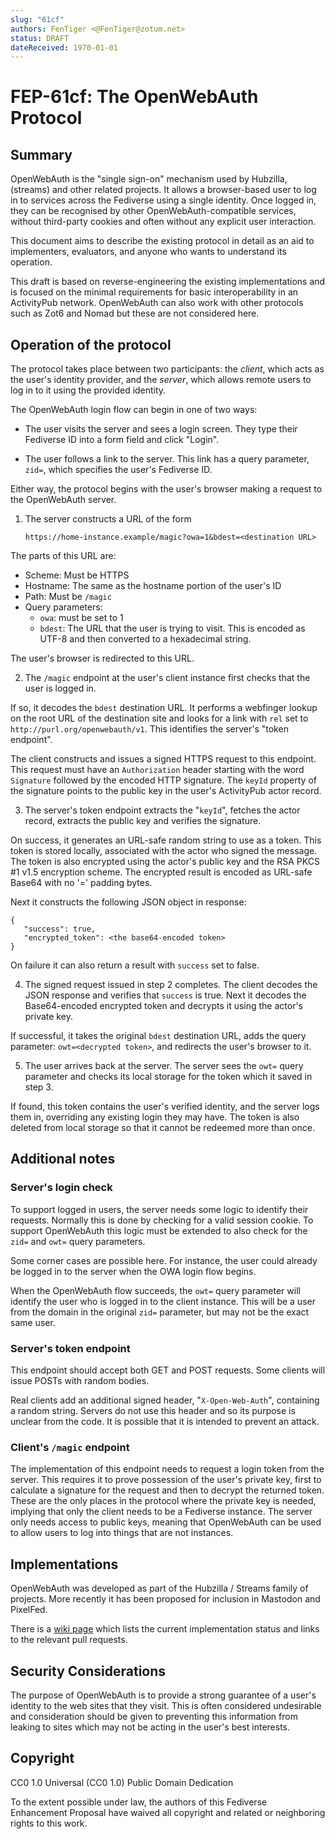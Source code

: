 ```yaml
---
slug: "61cf"
authors: FenTiger <@FenTiger@zotum.net>
status: DRAFT
dateReceived: 1970-01-01
---
```

# FEP-61cf: The OpenWebAuth Protocol

## Summary

OpenWebAuth is the "single sign-on" mechanism used by Hubzilla, (streams) and other related projects. It allows a browser-based user to log in to services across the Fediverse using a single identity. Once logged in, they can be recognised by other OpenWebAuth-compatible services, without third-party cookies and often without any explicit user interaction.

This document aims to describe the existing protocol in detail as an aid to implementers, evaluators, and anyone who wants to understand its operation.

This draft is based on reverse-engineering the existing implementations and is focused on the minimal requirements for basic interoperability in an ActivityPub network. OpenWebAuth can also work with other protocols such as Zot6 and Nomad but these are not considered here.

## Operation of the protocol

The protocol takes place between two participants: the _client_, which acts as the user's identity provider, and the _server_, which allows remote users to log in to it using the provided identity.

The OpenWebAuth login flow can begin in one of two ways:

- The user visits the server and sees a login screen.  They type their Fediverse ID into a form field and click "Login".

- The user follows a link to the server. This link has a query parameter, `zid=`, which specifies the user's Fediverse ID.

Either way, the protocol begins with the user's browser making a request to the OpenWebAuth server.

1. The server constructs a URL of the form

   `https://home-instance.example/magic?owa=1&bdest=<destination URL>`

The parts of this URL are:

  - Scheme: Must be HTTPS
  - Hostname: The same as the hostname portion of the user's ID
  - Path: Must be `/magic`
  - Query parameters:
      - `owa`: must be set to 1
      - `bdest`: The URL that the user is trying to visit. This is encoded as UTF-8 and then converted to a hexadecimal string.

The user's browser is redirected to this URL.

2. The `/magic` endpoint at the user's client instance first checks that the user is logged in.

If so, it decodes the `bdest` destination URL. It performs a webfinger lookup on the root URL of the destination site and looks for a link with `rel` set to `http://purl.org/openwebauth/v1`. This identifies the server's "token endpoint".

The client constructs and issues a signed HTTPS request to this endpoint.  This request must have an `Authorization` header starting with the word `Signature` followed by the encoded HTTP signature. The `keyId` property of the signature points to the public key in the user's ActivityPub actor record.

3. The server's token endpoint extracts the "`keyId`", fetches the actor record, extracts the public key and verifies the signature.

On success, it generates an URL-safe random string to use as a token.  This token is stored locally, associated with the actor who signed the message. The token is also encrypted using the actor's public key and the RSA PKCS #1 v1.5 encryption scheme. The encrypted result is encoded as URL-safe Base64 with no '=' padding bytes.

Next it constructs the following JSON object in response:

```
{
   "success": true,
   "encrypted_token": <the base64-encoded token>
}
```

On failure it can also return a result with `success` set to false.

4. The signed request issued in step 2 completes.  The client decodes the JSON response and verifies that `success` is true. Next it decodes the Base64-encoded encrypted token and decrypts it using the actor's private key.

If successful, it takes the original `bdest` destination URL, adds the query parameter: `owt=<decrypted token>`, and redirects the user's browser to it.

5. The user arrives back at the server. The server sees the `owt=` query parameter and checks its local storage for the token which it saved in step 3.

If found, this token contains the user's verified identity, and the server logs them in, overriding any existing login they may have. The token is also deleted from local storage so that it cannot be redeemed more than once.

## Additional notes

### Server's login check

To support logged in users, the server needs some logic to identify their requests. Normally this is done by checking for a valid session cookie. To support OpenWebAuth this logic must be extended to also check for the `zid=` and `owt=` query parameters.

Some corner cases are possible here. For instance, the user could already be logged in to the server when the OWA login flow begins.

When the OpenWebAuth flow succeeds, the `owt=` query parameter will identify the user who is logged in to the client instance. This will be a user from the domain in the original `zid=` parameter, but may not be the exact same user.

### Server's token endpoint

This endpoint should accept both GET and POST requests. Some clients will issue POSTs with random bodies.

Real clients add an additional signed header, "`X-Open-Web-Auth`", containing a random string. Servers do not use this header and so its purpose is unclear from the code. It is possible that it is intended to prevent an attack.

### Client's `/magic` endpoint

The implementation of this endpoint needs to request a login token from the server. This requires it to prove possession of the user's private key, first to calculate a signature for the request and then to decrypt the returned token. These are the only places in the protocol where the private key is needed, implying that only the client needs to be a Fediverse instance. The server only needs access to public keys, meaning that OpenWebAuth can be used to allow users to log into things that are not instances.

## Implementations

OpenWebAuth was developed as part of the Hubzilla / Streams family of projects. More recently it has been proposed for inclusion in Mastodon and PixelFed.

There is a [wiki page](https://hz.eenoog.org/wiki/pascal/Fediverse%2820%29OpenWebAuth%2820%29support/Home) which lists the current implementation status and links to the relevant pull requests.

## Security Considerations

The purpose of OpenWebAuth is to provide a strong guarantee of a user's identity to the web sites that they visit. This is often considered undesirable and consideration should be given to preventing this information from leaking to sites which may not be acting in the user's best interests.

## Copyright

CC0 1.0 Universal (CC0 1.0) Public Domain Dedication

To the extent possible under law, the authors of this Fediverse Enhancement Proposal have waived all copyright and related or neighboring rights to this work.
